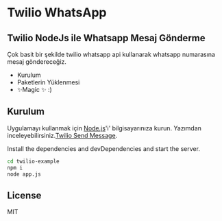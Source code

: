 # Twilio WhatsApp
## Twilio NodeJs ile Whatsapp Mesaj Gönderme

Çok basit bir şekilde twilio whatsapp api kullanarak whatsapp numarasına mesaj göndereceğiz.

- Kurulum
- Paketlerin Yüklenmesi
- ✨Magic ✨ :)

## Kurulum

Uygulamayı kullanmak için [Node.js](https://nodejs.org/)'i' bilgisayarınıza kurun.
Yazımdan inceleyebilirsiniz.[Twilio Send Message](https://bit.ly/3mKRCX8).

Install the dependencies and devDependencies and start the server.

```sh
cd twilio-example
npm i
node app.js
```

## License
MIT
